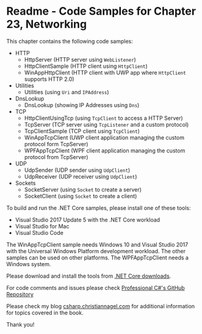 # Readme - Code Samples for Chapter 23, Networking

This chapter contains the following code samples:

* HTTP
    * HttpServer (HTTP server using `WebListener`)
    * HttpClientSample (HTTP client using `HttpClient`)
    * WinAppHttpClient (HTTP client with UWP app where `HttpClient` supports HTTP 2.0) 
* Utilities
    * Utilities (using `Uri` and `IPAddress`)
* DnsLookup
    * DnsLookup (showing IP Addresses using `Dns`)
* TCP
    * HttpClientUsingTcp (using `TcpClient` to access a HTTP Server)
    * TcpServer (TCP server using `TcpListener` and a custom protocol)
    * TcpClientSample (TCP client using `TcpClient`)
    * WinAppTcpClient (UWP client application managing the custom protocol form TcpServer)
    * WPFAppTcpClient (WPF client application managing the custom protocol from TcpServer)
* UDP
    * UdpSender (UDP sender using `UdpClient`)
    * UdpReceiver (UDP receiver using `UdpClient`)
* Sockets
    * SocketServer (using `Socket` to create a server)
    * SocketClient (using `Socket` to create a client)


To build and run the .NET Core samples, please install one of these tools:

* Visual Studio 2017 Update 5 with the .NET Core workload
* Visual Studio for Mac
* Visual Studio Code

The WinAppTcpClient sample needs Windows 10 and Visual Studio 2017 with the Universal Windows Platform development workload. The other samples can be used on other platforms.
The WPFAppTcpClient needs a Windows system.

Please download and install the tools from [.NET Core downloads](https://www.microsoft.com/net/core).
 
For code comments and issues please check [Professional C#'s GitHub Repository](https://github.com/ProfessionalCSharp/ProfessionalCSharp7)

Please check my blog [csharp.christiannagel.com](https://csharp.christiannagel.com "csharp.christiannagel.com") for additional information for topics covered in the book.

Thank you!